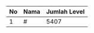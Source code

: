 | No | Nama            | Jumlah Level |
|----|-----------------|--------------|
| 1  | #    |    5407        |
